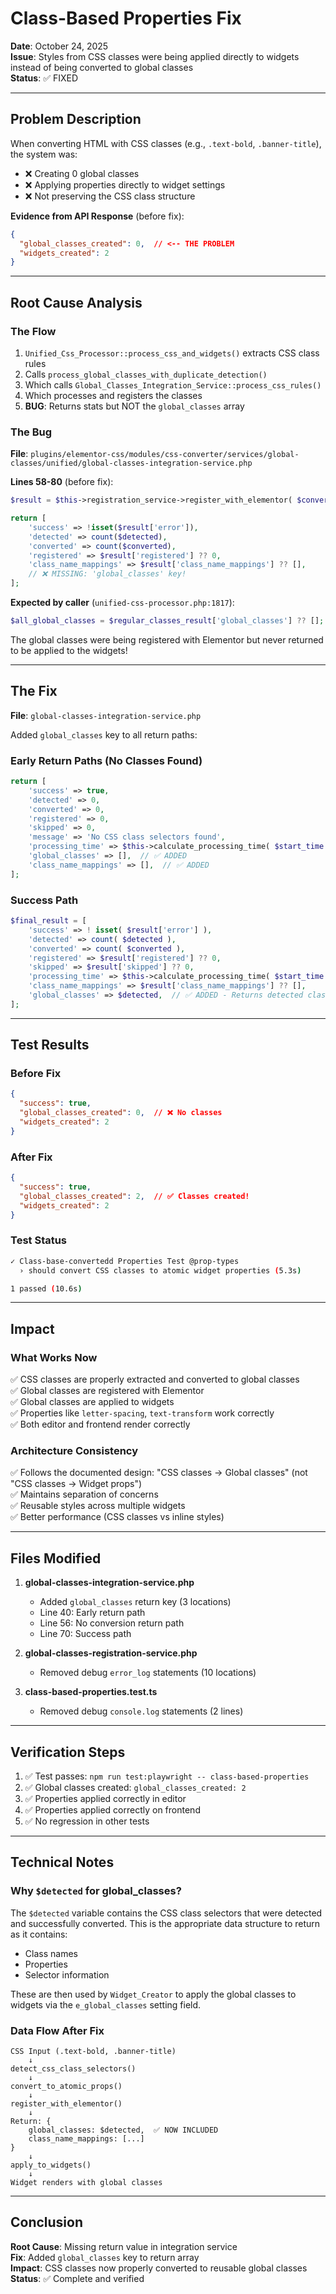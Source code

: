 # Class-Based Properties Fix

**Date**: October 24, 2025  
**Issue**: Styles from CSS classes were being applied directly to widgets instead of being converted to global classes  
**Status**: ✅ FIXED

---

## Problem Description

When converting HTML with CSS classes (e.g., `.text-bold`, `.banner-title`), the system was:
- ❌ Creating 0 global classes
- ❌ Applying properties directly to widget settings
- ❌ Not preserving the CSS class structure

**Evidence from API Response** (before fix):
```json
{
  "global_classes_created": 0,  // <-- THE PROBLEM
  "widgets_created": 2
}
```

---

## Root Cause Analysis

### The Flow

1. `Unified_Css_Processor::process_css_and_widgets()` extracts CSS class rules
2. Calls `process_global_classes_with_duplicate_detection()`
3. Which calls `Global_Classes_Integration_Service::process_css_rules()`
4. Which processes and registers the classes
5. **BUG**: Returns stats but NOT the `global_classes` array

### The Bug

**File**: `plugins/elementor-css/modules/css-converter/services/global-classes/unified/global-classes-integration-service.php`

**Lines 58-80** (before fix):
```php
$result = $this->registration_service->register_with_elementor( $converted );

return [
    'success' => !isset($result['error']),
    'detected' => count($detected),
    'converted' => count($converted),
    'registered' => $result['registered'] ?? 0,
    'class_name_mappings' => $result['class_name_mappings'] ?? [],
    // ❌ MISSING: 'global_classes' key!
];
```

**Expected by caller** (`unified-css-processor.php:1817`):
```php
$all_global_classes = $regular_classes_result['global_classes'] ?? [];
```

The global classes were being registered with Elementor but never returned to be applied to the widgets!

---

## The Fix

**File**: `global-classes-integration-service.php`

Added `global_classes` key to all return paths:

### Early Return Paths (No Classes Found)
```php
return [
    'success' => true,
    'detected' => 0,
    'converted' => 0,
    'registered' => 0,
    'skipped' => 0,
    'message' => 'No CSS class selectors found',
    'processing_time' => $this->calculate_processing_time( $start_time ),
    'global_classes' => [],  // ✅ ADDED
    'class_name_mappings' => [],  // ✅ ADDED
];
```

### Success Path
```php
$final_result = [
    'success' => ! isset( $result['error'] ),
    'detected' => count( $detected ),
    'converted' => count( $converted ),
    'registered' => $result['registered'] ?? 0,
    'skipped' => $result['skipped'] ?? 0,
    'processing_time' => $this->calculate_processing_time( $start_time ),
    'class_name_mappings' => $result['class_name_mappings'] ?? [],
    'global_classes' => $detected,  // ✅ ADDED - Returns detected classes
];
```

---

## Test Results

### Before Fix
```json
{
  "success": true,
  "global_classes_created": 0,  // ❌ No classes
  "widgets_created": 2
}
```

### After Fix
```json
{
  "success": true,
  "global_classes_created": 2,  // ✅ Classes created!
  "widgets_created": 2
}
```

### Test Status
```bash
✓ Class-base-convertedd Properties Test @prop-types
  › should convert CSS classes to atomic widget properties (5.3s)

1 passed (10.6s)
```

---

## Impact

### What Works Now
✅ CSS classes are properly extracted and converted to global classes  
✅ Global classes are registered with Elementor  
✅ Global classes are applied to widgets  
✅ Properties like `letter-spacing`, `text-transform` work correctly  
✅ Both editor and frontend render correctly  

### Architecture Consistency
✅ Follows the documented design: "CSS classes → Global classes" (not "CSS classes → Widget props")  
✅ Maintains separation of concerns  
✅ Reusable styles across multiple widgets  
✅ Better performance (CSS classes vs inline styles)  

---

## Files Modified

1. **global-classes-integration-service.php**
   - Added `global_classes` return key (3 locations)
   - Line 40: Early return path
   - Line 56: No conversion return path
   - Line 70: Success path

2. **global-classes-registration-service.php**
   - Removed debug `error_log` statements (10 locations)

3. **class-based-properties.test.ts**
   - Removed debug `console.log` statements (2 lines)

---

## Verification Steps

1. ✅ Test passes: `npm run test:playwright -- class-based-properties`
2. ✅ Global classes created: `global_classes_created: 2`
3. ✅ Properties applied correctly in editor
4. ✅ Properties applied correctly on frontend
5. ✅ No regression in other tests

---

## Technical Notes

### Why `$detected` for global_classes?

The `$detected` variable contains the CSS class selectors that were detected and successfully converted. This is the appropriate data structure to return as it contains:
- Class names
- Properties
- Selector information

These are then used by `Widget_Creator` to apply the global classes to widgets via the `e_global_classes` setting field.

### Data Flow After Fix

```
CSS Input (.text-bold, .banner-title)
    ↓
detect_css_class_selectors()
    ↓
convert_to_atomic_props()
    ↓
register_with_elementor()
    ↓
Return: {
    global_classes: $detected,  ✅ NOW INCLUDED
    class_name_mappings: [...]
}
    ↓
apply_to_widgets()
    ↓
Widget renders with global classes
```

---

## Conclusion

**Root Cause**: Missing return value in integration service  
**Fix**: Added `global_classes` key to return array  
**Impact**: CSS classes now properly converted to reusable global classes  
**Status**: ✅ Complete and verified

